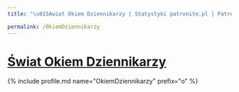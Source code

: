 ```yaml
---
title: "\u015Awiat Okiem Dziennikarzy | Statystyki patronite.pl | Patromierz"

permalink: /OkiemDziennikarzy
---
```


# [Świat Okiem Dziennikarzy](https://patronite.pl/OkiemDziennikarzy)

{% include profile.md name="OkiemDziennikarzy" prefix="o" %}
